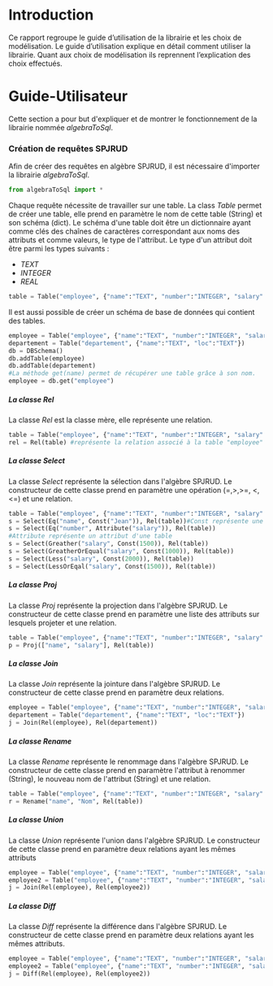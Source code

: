 # Introduction
Ce rapport regroupe le guide d’utilisation de la librairie et les choix de modélisation. Le guide d’utilisation explique
en détail comment utiliser la librairie. Quant aux choix de modélisation ils reprennent l’explication des choix effectués.

# Guide-Utilisateur

Cette section a pour but d'expliquer et de montrer le fonctionnement de la librairie nommée *algebraToSql*.

### Création de requêtes SPJRUD
Afin de créer des requêtes en algèbre SPJRUD, il est nécessaire d'importer la librairie *algebraToSql*.

```python
from algebraToSql import *
```
Chaque requête nécessite de travailler sur une table. La class *Table* permet de créer une table, elle prend en paramètre le nom de cette table (String) et son schéma (dict).
Le schéma d'une table doit être un dictionnaire ayant comme clés des chaînes de caractères correspondant aux noms des attributs et comme valeurs, le type de l'attribut. Le type d'un attribut doit être parmi les types suivants :
* *TEXT*
* *INTEGER*
* *REAL*

```python
table = Table("employee", {"name":"TEXT", "number":"INTEGER", "salary":"REAL"})
```
Il est aussi possible de créer un schéma de base de données qui contient des tables.

```python
employee = Table("employee", {"name":"TEXT", "number":"INTEGER", "salary":"REAL"})
departement = Table("departement", {"name":"TEXT", "loc":"TEXT"})
db = DBSchema()
db.addTable(employee)
db.addTable(departement)
#La méthode get(name) permet de récupérer une table grâce à son nom.
employee = db.get("employee")
```
##### La classe Rel
La classe *Rel* est la classe mère, elle représente une relation.

```python
table = Table("employee", {"name":"TEXT", "number":"INTEGER", "salary":"REAL"})
rel = Rel(table) #représente la relation associé à la table "employee"
```

##### La classe Select
La classe *Select* représente la sélection dans l'algèbre SPJRUD. Le constructeur de cette classe prend en paramètre une opération (=,>,>=, <, <=) et une relation.

```python
table = Table("employee", {"name":"TEXT", "number":"INTEGER", "salary":"REAL"})
s = Select(Eq("name", Const("Jean")), Rel(table))#Const représente une constanste
s = Select(Eq("number", Attribute("salary")), Rel(table))
#Attribute représente un attribut d'une table
s = Select(Greather("salary", Const(1500)), Rel(table))
s = Select(GreatherOrEqual("salary", Const(1000)), Rel(table))
s = Select(Less("salary", Const(2000)), Rel(table))
s = Select(LessOrEqal("salary", Const(1500)), Rel(table))
```

##### La classe Proj
La classe *Proj* représente la projection dans l'algèbre SPJRUD. Le constructeur de cette classe prend en paramètre une liste des attributs sur lesquels projeter et une relation.

```python
table = Table("employee", {"name":"TEXT", "number":"INTEGER", "salary":"REAL"})
p = Proj(["name", "salary"], Rel(table))
```

##### La classe Join
La classe *Join* représente la jointure dans l'algèbre SPJRUD. Le constructeur de cette classe prend en paramètre deux relations.

```python
employee = Table("employee", {"name":"TEXT", "number":"INTEGER", "salary":"REAL"})
departement = Table("departement", {"name":"TEXT", "loc":"TEXT"})
j = Join(Rel(employee), Rel(departement))
```

##### La classe Rename
La classe *Rename* représente le renommage dans l'algèbre SPJRUD. Le constructeur de cette classe prend en paramètre l'attribut à renommer (String), le nouveau nom de l'attribut (String) et une relation.

```python
table = Table("employee", {"name":"TEXT", "number":"INTEGER", "salary":"REAL"})
r = Rename("name", "Nom", Rel(table))
```

##### La classe Union
La classe *Union* représente l'union dans l'algèbre SPJRUD. Le constructeur de cette classe prend en paramètre deux relations ayant les mêmes attributs

```python
employee = Table("employee", {"name":"TEXT", "number":"INTEGER", "salary":"REAL"})
employee2 = Table("employee", {"name":"TEXT", "number":"INTEGER", "salary":"REAL"})
j = Join(Rel(employee), Rel(employee2))
```

##### La classe Diff
La classe *Diff* représente la différence dans l'algèbre SPJRUD. Le constructeur de cette classe prend en paramètre deux relations ayant les mêmes attributs.

```python
employee = Table("employee", {"name":"TEXT", "number":"INTEGER", "salary":"REAL"})
employee2 = Table("employee", {"name":"TEXT", "number":"INTEGER", "salary":"REAL"})
j = Diff(Rel(employee), Rel(employee2))
```
